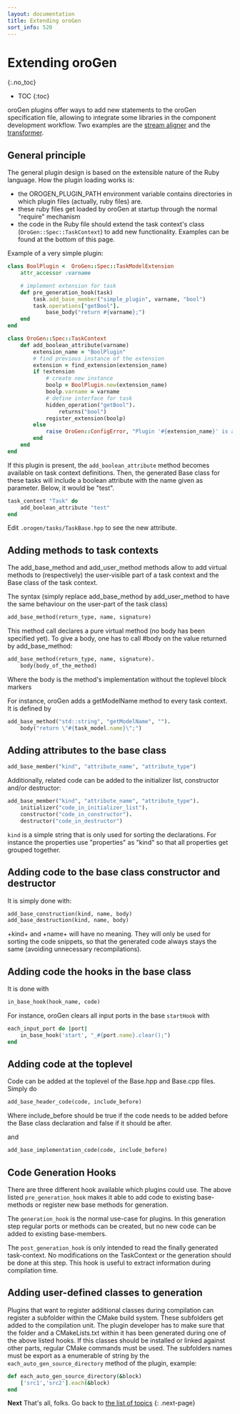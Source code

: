 ```yaml
---
layout: documentation
title: Extending oroGen
sort_info: 520
---
```


# Extending oroGen
{:.no_toc}

- TOC
{:toc}

oroGen plugins offer ways to add new statements to the oroGen specification
file, allowing to integrate some libraries in the component development
workflow. Two examples are the [stream aligner](TODO) and the
[transformer](TODO).

## General principle

The general plugin design is based on the extensible nature of the Ruby
language. How the plugin loading works is:

 * the OROGEN_PLUGIN_PATH environment variable contains directories in which
   plugin files (actually, ruby files) are.
 * these ruby files get loaded by oroGen at startup through the normal "require"
   mechanism
 * the code in the Ruby file should extend the task context's class
   (`OroGen::Spec::TaskContext`) to add new functionality. Examples can be found
   at the bottom of this page.

Example of a very simple plugin:

~~~ ruby
class BoolPlugin <  OroGen::Spec::TaskModelExtension
    attr_accessor :varname

    # implement extension for task
    def pre_generation_hook(task)
        task.add_base_member("simple_plugin", varname, "bool")
        task.operations["getBool"].
            base_body("return #{varname};")
    end
end

class OroGen::Spec::TaskContext
    def add_boolean_attribute(varname)
        extension_name = "BoolPlugin"
        # find previous instance of the extension
        extension = find_extension(extension_name)
        if !extension
            # create new instance
            boolp = BoolPlugin.new(extension_name)
            boolp.varname = varname
            # define interface for task
            hidden_operation("getBool").
                returns("bool")
            register_extension(boolp)
        else
            raise OroGen::ConfigError, "Plugin '#{extension_name}' is already instantiated with base member '#{extension.varname}'. '#{varname}' will not be created."
        end
    end
end
~~~

If this plugin is present, the `add_boolean_attribute` method becomes available on
task context definitions. Then, the generated Base class for these tasks will
include a boolean attribute with the name given as parameter. Below, it would be
"test".

~~~ ruby
task_context "Task" do
    add_boolean_attribute "test"
end
~~~

Edit `.orogen/tasks/TaskBase.hpp` to see the new attribute.

## Adding methods to task contexts

The add_base_method and add_user_method methods allow to add virtual methods to
(respectively) the user-visible part of a task context and the Base class of the
task context.

The syntax (simply replace add_base_method by add_user_method to have the same
behaviour on the user-part of the task class)

~~~ ruby
add_base_method(return_type, name, signature)
~~~

This method call declares a pure virtual method (no body has been specified
yet). To give a body, one has to call #body on the value returned by
add_base_method:

~~~ ruby
add_base_method(return_type, name, signature).
    body(body_of_the_method)
~~~

Where the body is the method's implementation without the toplevel block markers

For instance, oroGen adds a getModelName method to every task context. It is defined
by

~~~ ruby
add_base_method("std::string", "getModelName", "").
    body("return \"#{task_model.name}\";")
~~~

## Adding attributes to the base class

~~~ ruby
add_base_member("kind", "attribute_name", "attribute_type")
~~~

Additionally, related code can be added to the initializer list, constructor
and/or destructor:

~~~ ruby
add_base_member("kind", "attribute_name", "attribute_type").
    initializer("code_in_initializer_list").
    constructor("code_in_constructor").
    destructor("code_in_destructor")
~~~

`kind` is a simple string that is only used for sorting the declarations. For
instance the properties use "properties" as "kind" so that all properties get
grouped together.

## Adding code to the base class constructor and destructor

It is simply done with:

~~~ ruby
add_base_construction(kind, name, body)
add_base_destruction(kind, name, body)
~~~

+kind+ and +name+ will have no meaning. They will only be used for sorting the
code snippets, so that the generated code always stays the same (avoiding
unnecessary recompilations).

## Adding code the hooks in the base class

It is done with

~~~ ruby
in_base_hook(hook_name, code)
~~~

For instance, oroGen clears all input ports in the base `startHook` with

~~~ ruby
each_input_port do |port|
    in_base_hook('start', "_#{port.name}.clear();")
end
~~~

## Adding code at the toplevel

Code can be added at the toplevel of the Base.hpp and Base.cpp files. Simply do

~~~ ruby
add_base_header_code(code, include_before)
~~~

Where include_before should be true if the code needs to be added before the
Base class declaration and false if it should be after.

and

~~~ ruby
add_base_implementation_code(code, include_before)
~~~

## Code Generation Hooks

There are three different hook available which plugins could use.  The above
listed `pre_generation_hook` makes it able to add code to existing base-methods
or register new base methods for generation.

The `generation_hook` is the normal use-case for plugins. In this generation
step regular ports or methods can be created, but no new code can be added to
existing base-members.

The `post_generation_hook` is only intended to read the finally generated
task-context.  No modifications on the TaskContext or the generation should be
done at this step. This hook is useful to extract information during
compilation time.

## Adding user-defined classes to generation

Plugins that want to register additional classes during compilation
can register a subfolder within the CMake build system. These subfolders get 
added to the compilation unit. The plugin developer has to make sure that the folder
and a CMakeLists.txt within it has been generated during one of the above listed hooks.
If this classes should be installed or linked against other parts, regular CMake commands must
be used. The subfolders names must be export as a enumerable of string by the 
`each_auto_gen_source_directory` method of the plugin, example:

~~~ ruby
def each_auto_gen_source_directory(&block)
    ['src1','src2'].each(&block)
end
~~~

**Next** That's all, folks. Go back to [the list of topics](../index.html#how_to_read)
{: .next-page}
